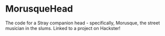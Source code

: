 # MorusqueHead
The code for a Stray companion head - specifically, Morusque, the street musician in the slums.
Linked to a project on Hackster!
